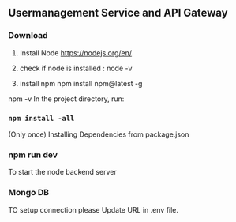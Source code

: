 ##  Usermanagement Service and API Gateway
### Download 
1) Install Node 
https://nodejs.org/en/

2) check if node is installed : 
node -v

3) install npm 
npm install npm@latest -g


npm -v
In the project directory, run:

### `npm install -all`
(Only once)
Installing Dependencies from package.json


### npm run dev

To start the node backend server

### Mongo DB 

TO setup connection please Update URL in .env file. 
